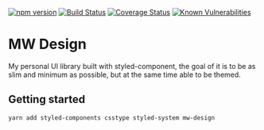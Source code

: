[![npm version](https://badge.fury.io/js/mw-design.svg)](https://badge.fury.io/js/mw-design)
[![Build Status](https://travis-ci.com/thousight/MW-Design.svg?branch=master)](https://travis-ci.com/thousight/MW-Design)
[![Coverage Status](https://coveralls.io/repos/github/thousight/MW-Design/badge.svg?branch=master)](https://coveralls.io/github/thousight/MW-Design?branch=master)
[![Known Vulnerabilities](https://snyk.io/test/github/thousight/mw-design/badge.svg)](https://snyk.io/test/github/thousight/mw-design)

# MW Design

My personal UI library built with styled-component, the goal of it is to be as slim and minimum as possible, but at the same time able to be themed.

## Getting started

`yarn add styled-components csstype styled-system mw-design`

